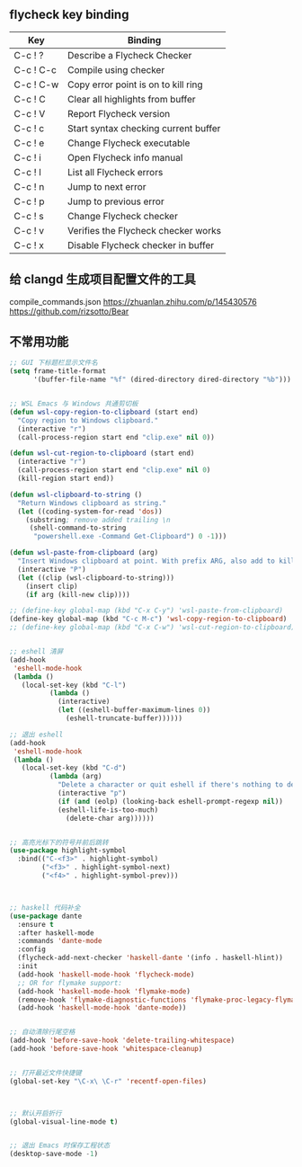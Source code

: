 ## flycheck key binding




| Key		 | Binding								|
| -----		 | ---------							|
| C-c ! ?	 | Describe a Flycheck Checker			|
| C-c ! C-c	 | Compile using checker				|
| C-c ! C-w	 | Copy error point is on to kill ring	|
| C-c ! C	 | Clear all highlights from buffer		|
| C-c ! V	 | Report Flycheck version				|
| C-c ! c	 | Start syntax checking current buffer |
| C-c ! e	 | Change Flycheck executable			|
| C-c ! i	 | Open Flycheck info manual			|
| C-c ! l	 | List all Flycheck errors				|
| C-c ! n	 | Jump to next error					|
| C-c ! p	 | Jump to previous error				|
| C-c ! s	 | Change Flycheck checker				|
| C-c ! v	 | Verifies the Flycheck checker works	|
| C-c ! x	 | Disable Flycheck checker in buffer	|




## 给 clangd 生成项目配置文件的工具 

compile_commands.json
https://zhuanlan.zhihu.com/p/145430576
https://github.com/rizsotto/Bear


## 不常用功能

```lisp
;; GUI 下标题栏显示文件名
(setq frame-title-format
      '(buffer-file-name "%f" (dired-directory dired-directory "%b")))


;; WSL Emacs 与 Windows 共通剪切板
(defun wsl-copy-region-to-clipboard (start end)
  "Copy region to Windows clipboard."
  (interactive "r")
  (call-process-region start end "clip.exe" nil 0))

(defun wsl-cut-region-to-clipboard (start end)
  (interactive "r")
  (call-process-region start end "clip.exe" nil 0)
  (kill-region start end))

(defun wsl-clipboard-to-string ()
  "Return Windows clipboard as string."
  (let ((coding-system-for-read 'dos))
    (substring; remove added trailing \n
     (shell-command-to-string
      "powershell.exe -Command Get-Clipboard") 0 -1)))

(defun wsl-paste-from-clipboard (arg)
  "Insert Windows clipboard at point. With prefix ARG, also add to kill-ring"
  (interactive "P")
  (let ((clip (wsl-clipboard-to-string)))
    (insert clip)
    (if arg (kill-new clip))))

;; (define-key global-map (kbd "C-x C-y") 'wsl-paste-from-clipboard)
(define-key global-map (kbd "C-c M-c") 'wsl-copy-region-to-clipboard)
;; (define-key global-map (kbd "C-x C-w") 'wsl-cut-region-to-clipboard)


;; eshell 清屏
(add-hook
 'eshell-mode-hook
 (lambda ()
   (local-set-key (kbd "C-l")
		  (lambda ()
		    (interactive)
		    (let ((eshell-buffer-maximum-lines 0))
		      (eshell-truncate-buffer))))))

;; 退出 eshell
(add-hook
 'eshell-mode-hook
 (lambda ()
   (local-set-key (kbd "C-d")
		  (lambda (arg)
		    "Delete a character or quit eshell if there's nothing to delete."
		    (interactive "p")
		    (if (and (eolp) (looking-back eshell-prompt-regexp nil))
			(eshell-life-is-too-much)
		      (delete-char arg))))))


;; 高亮光标下的符号并前后跳转
(use-package highlight-symbol
  :bind(("C-<f3>" . highlight-symbol)
	    ("<f3>" . highlight-symbol-next)
        ("<f4>" . highlight-symbol-prev)))



;; haskell 代码补全
(use-package dante
  :ensure t
  :after haskell-mode
  :commands 'dante-mode
  :config
  (flycheck-add-next-checker 'haskell-dante '(info . haskell-hlint))
  :init
  (add-hook 'haskell-mode-hook 'flycheck-mode)
  ;; OR for flymake support:
  (add-hook 'haskell-mode-hook 'flymake-mode)
  (remove-hook 'flymake-diagnostic-functions 'flymake-proc-legacy-flymake)
  (add-hook 'haskell-mode-hook 'dante-mode))


;; 自动清除行尾空格
(add-hook 'before-save-hook 'delete-trailing-whitespace)
(add-hook 'before-save-hook 'whitespace-cleanup)


;; 打开最近文件快捷键
(global-set-key "\C-x\ \C-r" 'recentf-open-files)



;; 默认开启折行
(global-visual-line-mode t)


;; 退出 Emacs 时保存工程状态
(desktop-save-mode -1)



```
